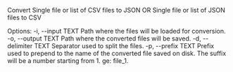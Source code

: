 Convert Single file or list of CSV files to JSON 
OR
Single file or list of JSON files to CSV

Options:
  -i, --input TEXT      Path where the files will be loaded for conversion.
  -o, --output TEXT     Path where the converted files will be saved.
  -d, --delimiter TEXT  Separator used to split the files.
  -p, --prefix TEXT     Prefix used to prepend to the name of the converted
                        file saved on disk. The suffix will be a number
                        starting from 1. ge: file_1.

